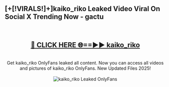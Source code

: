 <h2>[+[!VIRALS!]+]kaiko_riko Leaked Video Viral On Social X Trending Now - gactu</h2>
<br>
<div align="center">
<h2><a href="https://libra.edu.pl?kaiko_riko" rel="nofollow">🔴 CLICK HERE 🌐==►► kaiko_riko</a></h2>
<br>
Get kaiko_riko OnlyFans leaked all content. Now you can access all videos and pictures of kaiko_riko OnlyFans. New Updated Files 2025!
<br>
<br>
<a href="https://libra.edu.pl?kaiko_riko" rel="nofollow" data-target="animated-image.originalLink"><img src="https://i.ibb.co.com/WyWwxjT/player-gif2.gif" alt="kaiko_riko Leaked OnlyFans" style="max-width: 100%; display: inline-block;" data-target="animated-image.originalImage"></a>
</div>
<br>